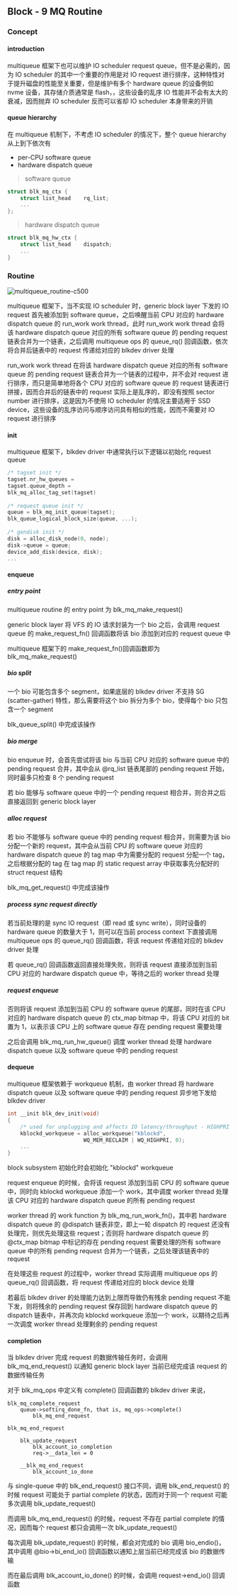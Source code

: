 ## Block - 9 MQ Routine


### Concept

#### introduction

multiqueue 框架下也可以维护 IO scheduler request queue，但不是必需的，因为 IO scheduler 的其中一个重要的作用是对 IO request 进行排序，这种特性对于提升磁盘的性能至关重要，但是维护有多个 hardware queue 的设备例如 nvme 设备，其存储介质通常是 flash，，这些设备的乱序 IO 性能并不会有太大的衰减，因而抛弃 IO scheduler 反而可以省却 IO scheduler 本身带来的开销


#### queue hierarchy

在 multiqueue 机制下，不考虑 IO scheduler 的情况下，整个 queue hierarchy 从上到下依次有

- per-CPU software queue
- hardware dispatch queue

> software queue

```c
struct blk_mq_ctx {
	struct list_head	rq_list;
	...
};
```

> hardware dispatch queue

```c
struct blk_mq_hw_ctx {
	struct list_head	dispatch;
	...
}
```


### Routine

![multiqueue_routine-c500](media/15911830234976/multiqueue_routine.png)

multiqueue 框架下，当不实现 IO scheduler 时，generic block layer 下发的 IO request 首先被添加到 software queue，之后唤醒当前 CPU 对应的 hardware dispatch queue 的 run_work work thread，此时 run_work work thread 会将该 hardware dispatch queue 对应的所有 software queue 的 pending request 链表合并为一个链表，之后调用 multiqueue ops 的 queue_rq() 回调函数，依次将合并后链表中的 request 传递给对应的 blkdev driver 处理

run_work work thread 在将该 hardware dispatch queue 对应的所有 software queue 的 pending request 链表合并为一个链表的过程中，并不会对 request 进行排序，而只是简单地将各个 CPU 对应的 software queue 的 request 链表进行拼接，因而合并后的链表中的 request 实际上是乱序的，即没有按照 sector number 进行排序，这是因为不使用 IO scheduler 的情况主要适用于 SSD device，这些设备的乱序访问与顺序访问具有相似的性能，因而不需要对 IO request 进行排序


#### init

multiqueue 框架下，blkdev driver 中通常执行以下逻辑以初始化 request queue

```c
/* tagset init */
tagset.nr_hw_queues = 
tagset.queue_depth =
blk_mq_alloc_tag_set(tagset)
    
/* request queue init */
queue = blk_mq_init_queue(tagset);
blk_queue_logical_block_size(queue, ...);
   	
/* gendisk init */
disk = alloc_disk_node(0, node);
disk->queue = queue;
device_add_disk(device, disk);
...
```


#### enqueue

##### entry point

multiqueue routine 的 entry point 为 blk_mq_make_request()

generic block layer 将 VFS 的 IO 请求封装为一个 bio 之后，会调用 request queue 的 make_request_fn() 回调函数将该 bio 添加到对应的 request queue 中

multiqueue 框架下的 make_request_fn()回调函数即为 blk_mq_make_request()


##### bio split

一个 bio 可能包含多个 segment，如果底层的 blkdev driver 不支持 SG (scatter-gather) 特性，那么需要将这个 bio 拆分为多个 bio，使得每个 bio 只包含一个 segment

blk_queue_split() 中完成该操作


##### bio merge

bio enqueue 时，会首先尝试将该 bio 与当前 CPU 对应的 software queue 中的 pending request 合并，其中会从 @rq_list 链表尾部的 pending request 开始，同时最多只检查 8 个 pending request

若 bio 能够与 software queue 中的一个 pending request 相合并，则合并之后直接返回到 generic block layer


##### alloc request

若 bio 不能够与 software queue 中的 pending request 相合并，则需要为该 bio 分配一个新的 request，其中会从当前 CPU 的 software queue 对应的 hardware dispatch queue 的 tag map 中为需要分配的 request 分配一个 tag，之后根据分配的 tag 在 tag map 的 static request array 中获取事先分配好的 struct request 结构

blk_mq_get_request() 中完成该操作


##### process sync request directly

若当前处理的是 sync IO request（即 read 或 sync write），同时设备的 hardware queue 的数量大于 1，则可以在当前 process context 下直接调用 multiqueue ops 的 queue_rq() 回调函数，将该 request 传递给对应的 blkdev driver 处理

若 queue_rq() 回调函数返回直接处理失败，则将该 request 直接添加到当前 CPU 对应的 hardware dispatch queue 中，等待之后的 worker thread 处理


##### request enqueue

否则将该 request 添加到当前 CPU 的 software queue 的尾部，同时在该 CPU 对应的 hardware dispatch queue 的 ctx_map bitmap 中，将该 CPU 对应的 bit 置为 1，以表示该 CPU 上的 software queue 存在 pending request 需要处理

之后会调用 blk_mq_run_hw_queue() 调度 worker thread 处理 hardware dispatch queue 以及 software queue 中的 pending request


#### dequeue

multiqueue 框架依赖于 workqueue 机制，由 worker thread 将 hardware dispatch queue 以及 software queue 中的 pending request 异步地下发给 blkdev driver

```c
int __init blk_dev_init(void)
{
	/* used for unplugging and affects IO latency/throughput - HIGHPRI */
	kblockd_workqueue = alloc_workqueue("kblockd",
					    WQ_MEM_RECLAIM | WQ_HIGHPRI, 0);
	...
}
```

block subsystem 初始化时会初始化 "kblockd" workqueue


request enqueue 的时候，会将该 request 添加到当前 CPU 的 software queue 中，同时向 kblockd workqueue 添加一个 work，其中调度 worker thread 处理该 CPU 对应的 hardware dispatch queue 的所有 pending request


worker thread 的 work function 为 blk_mq_run_work_fn()，其中若 hardware dispatch queue 的 @dispatch 链表非空，即上一轮 dispatch 的 request 还没有处理完，则优先处理这些 request；否则将 hardware dispatch queue 的 @ctx_map bitmap 中标记的存在 pending request 需要处理的所有 software queue 中的所有 pending request 合并为一个链表，之后处理该链表中的 request

在处理这些 request 的过程中，worker thread 实际调用 multiqueue ops 的 queue_rq() 回调函数，将 request 传递给对应的 block device 处理

若最后 blkdev driver 的处理能力达到上限而导致仍有残余 pending request 不能下发，则将残余的 pending request 保存回到 hardware dispatch queue 的 dispatch 链表中，并再次向 kblockd workqueue 添加一个 work，以期待之后再一次调度 worker thread 处理剩余的 pending request


#### completion

当 blkdev driver 完成 request 的数据传输任务时，会调用 blk_mq_end_request() 以通知 generic block layer 当前已经完成该 request 的数据传输任务


对于 blk_mq_ops 中定义有 complete() 回调函数的 blkdev driver 来说，

```
blk_mq_complete_request
    queue->softirq_done_fn, that is, mq_ops->complete()
        blk_mq_end_request
```

```
blk_mq_end_request   
    
    blk_update_request
        blk_account_io_completion
        req->__data_len = 0

    __blk_mq_end_request
        blk_account_io_done
```

与 single-queue 中的 blk_end_request() 接口不同，调用 blk_end_request() 的时候 request 可能处于 partial complete 的状态，因而对于同一个 request 可能多次调用 blk_update_request()

而调用 blk_mq_end_request() 的时候，request 不存在 partial complete 的情况，因而每个 request 都只会调用一次 blk_update_request()


每次调用 blk_update_request() 的时候，都会对完成的 bio 调用 bio_endio()，其中调用 @bio->bi_end_io() 回调函数以通知上层当前已经完成该 bio 的数据传输

而在最后调用 blk_account_io_done() 的时候，会调用 request->end_io() 回调函数



